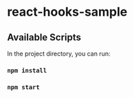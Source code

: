 # react-hooks-sample

## Available Scripts

In the project directory, you can run:

### `npm install`
### `npm start`
